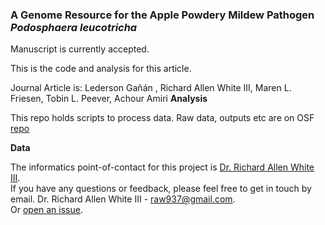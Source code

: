 ### A Genome Resource for the Apple Powdery Mildew Pathogen *Podosphaera leucotricha*

Manuscript is currently accepted.

This is the code and analysis for this article. 

Journal Article is: Lederson Gañán , Richard Allen White III, Maren L. Friesen, Tobin L. Peever, Achour Amiri
**Analysis**

This repo holds scripts to process data. 
Raw data, outputs etc are on OSF [repo](https://osf.io/reh8b/)

**Data**

The informatics point-of-contact for this project is [Dr. Richard Allen White III](https://github.com/raw937).<br />
If you have any questions or feedback, please feel free to get in touch by email. 
Dr. Richard Allen White III - raw937@gmail.com.  <br />
Or [open an issue](https://github.com/raw937/pleucotricha_mildew/issues).
